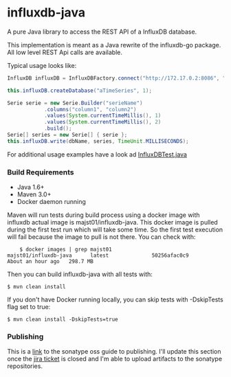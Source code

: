 influxdb-java
=============

A pure Java library to access the REST API of a InfluxDB database.

This implementation is meant as a Java rewrite of the influxdb-go package.
All low level REST Api calls are available.

Typical usage looks like:

```java
InfluxDB influxDB = InfluxDBFactory.connect("http://172.17.0.2:8086", "root", "root");

this.influxDB.createDatabase("aTimeSeries", 1);

Serie serie = new Serie.Builder("serieName")
			.columns("column1", "column2")
			.values(System.currentTimeMillis(), 1)
			.values(System.currentTimeMillis(), 2)
			.build();
Serie[] series = new Serie[] { serie };
this.influxDB.write(dbName, series, TimeUnit.MILLISECONDS);

```

For additional usage examples have a look ad [InfluxDBTest.java](https://github.com/majst01/influxdb-java/blob/master/src/test/java/org/influxdb/InfluxDBTest.java "InfluxDBTest.java")

### Build Requirements

* Java 1.6+
* Maven 3.0+
* Docker daemon running

Maven will run tests during build process using a docker image with influxdb actual image is majst01/influxdb-java.
This docker image is pulled during the first test run which will take some time. So the first test execution will fail because the image to pull is not there.
You can check with:

```
    $ docker images | grep majst01
majst01/influxdb-java      latest              50256afac0c9        About an hour ago   298.7 MB

```

Then you can build influxdb-java with all tests with:

    $ mvn clean install

If you don't have Docker running locally, you can skip tests with -DskipTests flag set to true:

    $ mvn clean install -DskipTests=true



### Publishing

This is a
[link](https://docs.sonatype.org/display/Repository/Sonatype+OSS+Maven+Repository+Usage+Guide)
to the sonatype oss guide to publishing. I'll update this section once
the [jira ticket](https://issues.sonatype.org/browse/OSSRH-9728) is
closed and I'm able to upload artifacts to the sonatype repositories.
